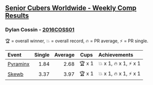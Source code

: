 <style>table {white-space: nowrap;}</style>

## [Senior Cubers Worldwide - Weekly Comp Results](/scw-comp/results/)
### Dylan Cossin - [2016COSS01](https://www.worldcubeassociation.org/persons/2016COSS01)

🏆 = overall winner, 💥 = overall record, 🔥 = PR average, ⚡ = PR single.

| Event | Single | Average | Cups | Achievements|
| :-- | --: | --: | :--: | :-- |
| [Pyraminx](pyram.md) | 1.84 | 2.68 | 🏆 x 1 | 💥 x 1, 🔥 x 1, ⚡ x 1 |
| [Skewb](skewb.md) | 3.37 | 3.97 | 🏆 x 1 | 💥 x 1, 🔥 x 1, ⚡ x 1 |

<!-- Global site tag (gtag.js) - Google Analytics -->
<script async src="https://www.googletagmanager.com/gtag/js?id=UA-86348435-3"></script>
<script>window.dataLayer = window.dataLayer || []; function gtag() {dataLayer.push(arguments);} gtag('js', new Date()); gtag('config', 'UA-86348435-3');</script>
